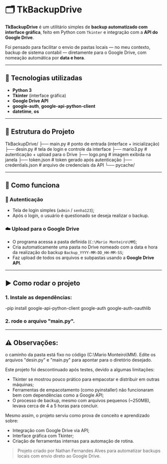 # 🗂️ TkBackupDrive

**TkBackupDrive** é um utilitário simples de **backup automatizado com interface gráfica**, feito em Python com `Tkinter` e integração com a **API do Google Drive**.

Foi pensado para facilitar o envio de pastas locais — no meu contexto, backup de sistema contabil — diretamente para o Google Drive, com nomeação automática por **data e hora**.

---

## 🔧 Tecnologias utilizadas

- **Python 3**
- **Tkinter** (interface gráfica)
- **Google Drive API**
- **google-auth**, **google-api-python-client**
- **datetime**, **os**

---

## 📁 Estrutura do Projeto

TkBackupDrive/
├── main.py # ponto de entrada (interface + inicialização)
├── desin.py # tela de login e controle da interface
├── mario3.py # autenticação + upload para o Drive
├── logo.png # imagem exibida na janela
├── token.json # token gerado após autenticação
├── credentials.json # arquivo de credenciais da API
└── pycache/


---

## 🧠 Como funciona

### 🔐 Autenticação

- Tela de login simples (`admin` / `senha123`);
- Após o login, o usuário é questionado se deseja realizar o backup.

### ☁️ Upload para o Google Drive

- O programa acessa a pasta definida (`C:\Mario Monteiro\MM`);
- Cria automaticamente uma pasta no Drive nomeado com a data e hora da realização do backup `Backup_YYYY-MM-DD_HH-MM-SS`;
- Faz upload de todos os arquivos e subpastas usando a **Google Drive API**.

---

## ▶️ Como rodar o projeto

### 1. Instale as dependências:

-pip install google-api-python-client google-auth google-auth-oauthlib

### 2. rode o arquivo "main.py".

---

## ⚠️ Observações: 
o caminho da pasta está fixo no código (C:\Mario Monteiro\MM). Edite os arquivos "desin.py" e "main.py" para apontar para o diretório desejado.

Este projeto foi descontinuado após testes, devido a algumas limitações:

- Tkinter se mostrou pouco prático para empacotar e distribuir em outras máquinas;
- Ferramentas de empacotamento (como pyinstaller) não funcionaram bem com dependências como a Google API;
- O processo de backup, mesmo com arquivos pequenos (~250MB), levava cerca de 4 a 5 horas para concluir.

Mesmo assim, o projeto serviu como prova de conceito e aprendizado sobre:

- Integração com Google Drive via API;
- Interface gráfica com Tkinter;
- Criação de ferramentas internas para automação de rotina.


> Projeto criado por Nathan Fernandes Alves para automatizar backups locais com envio direto ao Google Drive.
